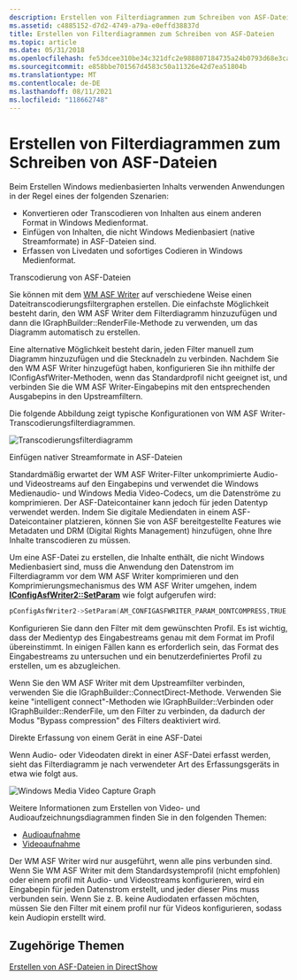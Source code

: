 ```yaml
---
description: Erstellen von Filterdiagrammen zum Schreiben von ASF-Dateien
ms.assetid: c4885152-d7d2-4749-a79a-e0effd38837d
title: Erstellen von Filterdiagrammen zum Schreiben von ASF-Dateien
ms.topic: article
ms.date: 05/31/2018
ms.openlocfilehash: fe53dcee310be34c321dfc2e988807184735a24b0793d68e3ca7dea10d0b29e0
ms.sourcegitcommit: e858bbe701567d4583c50a11326e42d7ea51804b
ms.translationtype: MT
ms.contentlocale: de-DE
ms.lasthandoff: 08/11/2021
ms.locfileid: "118662748"
---
```

# <a name="building-filter-graphs-to-write-asf-files"></a>Erstellen von Filterdiagrammen zum Schreiben von ASF-Dateien

Beim Erstellen Windows medienbasierten Inhalts verwenden Anwendungen in der Regel eines der folgenden Szenarien:

-   Konvertieren oder Transcodieren von Inhalten aus einem anderen Format in Windows Medienformat.
-   Einfügen von Inhalten, die nicht Windows Medienbasiert (native Streamformate) in ASF-Dateien sind.
-   Erfassen von Livedaten und sofortiges Codieren in Windows Medienformat.

Transcodierung von ASF-Dateien

Sie können mit dem [WM ASF Writer](wm-asf-writer-filter.md) auf verschiedene Weise einen Dateitranscodierungsfiltergraphen erstellen. Die einfachste Möglichkeit besteht darin, den WM ASF Writer dem Filterdiagramm hinzuzufügen und dann die IGraphBuilder::RenderFile-Methode zu verwenden, um das Diagramm automatisch zu erstellen.

Eine alternative Möglichkeit besteht darin, jeden Filter manuell zum Diagramm hinzuzufügen und die Stecknadeln zu verbinden. Nachdem Sie den WM ASF Writer hinzugefügt haben, konfigurieren Sie ihn mithilfe der IConfigAsfWriter-Methoden, wenn das Standardprofil nicht geeignet ist, und verbinden Sie die WM ASF Writer-Eingabepins mit den entsprechenden Ausgabepins in den Upstreamfiltern.

Die folgende Abbildung zeigt typische Konfigurationen von WM ASF Writer-Transcodierungsfilterdiagrammen.

![Transcodierungsfilterdiagramm](images/asf-transcode.png)

Einfügen nativer Streamformate in ASF-Dateien

Standardmäßig erwartet der WM ASF Writer-Filter unkomprimierte Audio- und Videostreams auf den Eingabepins und verwendet die Windows Medienaudio- und Windows Media Video-Codecs, um die Datenströme zu komprimieren. Der ASF-Dateicontainer kann jedoch für jeden Datentyp verwendet werden. Indem Sie digitale Mediendaten in einem ASF-Dateicontainer platzieren, können Sie von ASF bereitgestellte Features wie Metadaten und DRM (Digital Rights Management) hinzufügen, ohne Ihre Inhalte transcodieren zu müssen.

Um eine ASF-Datei zu erstellen, die Inhalte enthält, die nicht Windows Medienbasiert sind, muss die Anwendung den Datenstrom im Filterdiagramm vor dem WM ASF Writer komprimieren und den Komprimierungsmechanismus des WM ASF Writer umgehen, indem [**IConfigAsfWriter2::SetParam**](/previous-versions/windows/desktop/api/Dshowasf/nf-dshowasf-iconfigasfwriter2-setparam) wie folgt aufgerufen wird:


```C++
pConfigAsfWriter2->SetParam(AM_CONFIGASFWRITER_PARAM_DONTCOMPRESS,TRUE,0)
```



Konfigurieren Sie dann den Filter mit dem gewünschten Profil. Es ist wichtig, dass der Medientyp des Eingabestreams genau mit dem Format im Profil übereinstimmt. In einigen Fällen kann es erforderlich sein, das Format des Eingabestreams zu untersuchen und ein benutzerdefiniertes Profil zu erstellen, um es abzugleichen.

Wenn Sie den WM ASF Writer mit dem Upstreamfilter verbinden, verwenden Sie die IGraphBuilder::ConnectDirect-Methode. Verwenden Sie keine "intelligent connect"-Methoden wie IGraphBuilder::Verbinden oder IGraphBuilder::RenderFile, um den Filter zu verbinden, da dadurch der Modus "Bypass compression" des Filters deaktiviert wird.

Direkte Erfassung von einem Gerät in eine ASF-Datei

Wenn Audio- oder Videodaten direkt in einer ASF-Datei erfasst werden, sieht das Filterdiagramm je nach verwendeter Art des Erfassungsgeräts in etwa wie folgt aus.

![Windows Media Video Capture Graph](images/asf-webcam.png)

Weitere Informationen zum Erstellen von Video- und Audioaufzeichnungsdiagrammen finden Sie in den folgenden Themen:

-   [Audioaufnahme](audio-capture.md)
-   [Videoaufnahme](video-capture.md)

Der WM ASF Writer wird nur ausgeführt, wenn alle pins verbunden sind. Wenn Sie WM ASF Writer mit dem Standardsystemprofil (nicht empfohlen) oder einem profil mit Audio- und Videostreams konfigurieren, wird ein Eingabepin für jeden Datenstrom erstellt, und jeder dieser Pins muss verbunden sein. Wenn Sie z. B. keine Audiodaten erfassen möchten, müssen Sie den Filter mit einem profil nur für Videos konfigurieren, sodass kein Audiopin erstellt wird.

## <a name="related-topics"></a>Zugehörige Themen

<dl> <dt>

[Erstellen von ASF-Dateien in DirectShow](creating-asf-files-in-directshow.md)
</dt> </dl>

 

 



